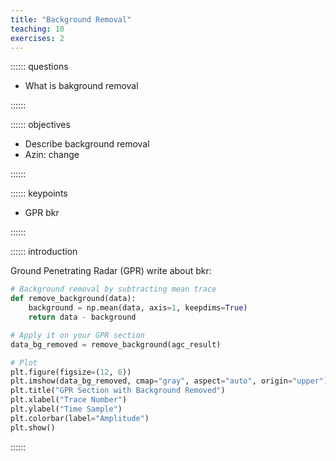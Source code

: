 ```yaml
---
title: "Background Removal"
teaching: 10
exercises: 2
---
```


:::::: questions

- What is bakground removal

::::::

:::::: objectives

- Describe background removal
- Azin: change

::::::

:::::: keypoints

- GPR bkr

::::::

:::::: introduction

Ground Penetrating Radar (GPR) write about bkr:

```python
# Background removal by subtracting mean trace
def remove_background(data):
    background = np.mean(data, axis=1, keepdims=True)
    return data - background

# Apply it on your GPR section
data_bg_removed = remove_background(agc_result)

# Plot
plt.figure(figsize=(12, 6))
plt.imshow(data_bg_removed, cmap="gray", aspect="auto", origin="upper")
plt.title("GPR Section with Background Removed")
plt.xlabel("Trace Number")
plt.ylabel("Time Sample")
plt.colorbar(label="Amplitude")
plt.show()
```






::::::
